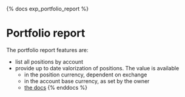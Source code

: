 {% docs exp_portfolio_report %}
# Portfolio report
The portfolio report features are:
* list all positions by account
* provide up to date valorization of positions.
  The value is available
  * in the position currency, dependent on exchange
  * in the account base currency, as set by the owner
  * [the docs](http://www.docs.com)
{% enddocs %}